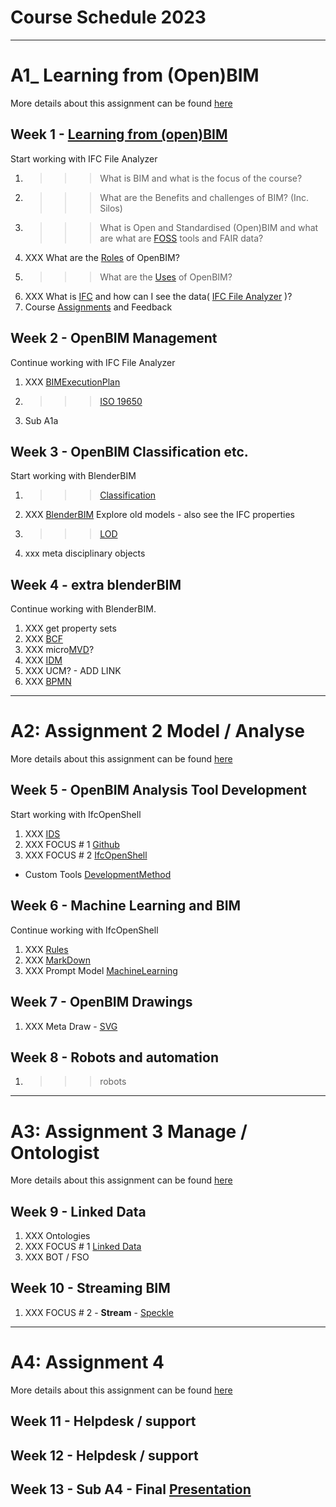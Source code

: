 # Course Schedule  2023
----------------------------------------------------------------
# A1_ Learning from (Open)BIM
More details about this assignment can be found [here](/Assignments/A1)

## Week 1 - [Learning from (open)BIM](/Concepts/Learn_from_BIM)
Start working with IFC File Analyzer
1. >>> What is BIM and what is the focus of the course?
1. >>> What are the Benefits and challenges of BIM? (Inc. Silos)
1. >>> What is Open and Standardised (Open)BIM and what are what are [FOSS](/Concepts/SoftwareLicenses) tools and FAIR data?
1. XXX What are the [Roles](/Roles) of OpenBIM?
1. >>> What are the [Uses](/Uses) of OpenBIM?
1. XXX What is [IFC](/Concepts/IFC) and how can I see the data( [IFC File Analyzer](/Concepts/IFCFileAnalyzer) )?
1. Course [Assignments](/Assignments) and Feedback
  
## Week 2 - OpenBIM Management
Continue working with IFC File Analyzer
1. XXX [BIMExecutionPlan](/Concepts/BIMExecutionPlan)
1. >>> [ISO 19650](/Concepts/ISO19650)

1. Sub A1a

## Week 3 - OpenBIM Classification etc.
Start working with BlenderBIM
1. >>> [Classification](/Concepts/Classification)
1. XXX [BlenderBIM](/Concepts/BlenderBIM) Explore old models - also see the IFC properties
2. >>> [LOD](/Concepts/LOD)
1. xxx meta disciplinary objects

## Week 4 - extra blenderBIM
Continue working with BlenderBIM.
1. XXX get property sets
2. XXX [BCF](/Concepts/BCF)
3. XXX micro[MVD](/Concepts/MVD)?
4. XXX [IDM](/Concepts/IDM)
5. XXX UCM? - ADD LINK
6. XXX [BPMN](/Concepts/BPMN)

----------------------------------------------------------------
# A2: Assignment 2 Model / Analyse
More details about this assignment can be found [here](/Assingnments/A2)

## Week 5 - OpenBIM Analysis Tool Development
Start working with IfcOpenShell
1. XXX [IDS](/Concepts/IDS)
1. XXX FOCUS # 1 [Github](/Concepts/Github)
1. XXX FOCUS # 2 [IfcOpenShell](/Concepts/IfcOpenShell)
- Custom Tools [DevelopmentMethod](/Concepts/DevelopmentMethod)

## Week 6 - Machine Learning and BIM
Continue working with IfcOpenShell
1. XXX [Rules](/Concepts/Rules)
1. XXX [MarkDown](/Concepts/MarkDown)
1. XXX Prompt Model [MachineLearning](/Concepts/MachineLearning)

## Week 7 - OpenBIM Drawings
1. XXX Meta Draw - [SVG](/Concepts/SVG)

## Week 8 - Robots and automation
1. >>> robots

------------------------------------------------------

# A3: Assignment 3 Manage / Ontologist
More details about this assignment can be found [here](/Assingnments/A3)

## Week 9 - Linked Data
1. XXX Ontologies
1. XXX FOCUS # 1 [Linked Data](/Concepts/LinkedData)
1. XXX BOT / FSO

## Week 10 - Streaming BIM
1. XXX FOCUS # 2 - **Stream** - [Speckle](/Concepts/Speckle)

------------------------------------------------------

# A4: Assignment 4
More details about this assignment can be found [here](/Assingmments/A4)

## Week 11 - Helpdesk / support

## Week 12 - Helpdesk / support
   
## Week 13 - Sub A4 - Final [Presentation](Concepts/Presentation)

